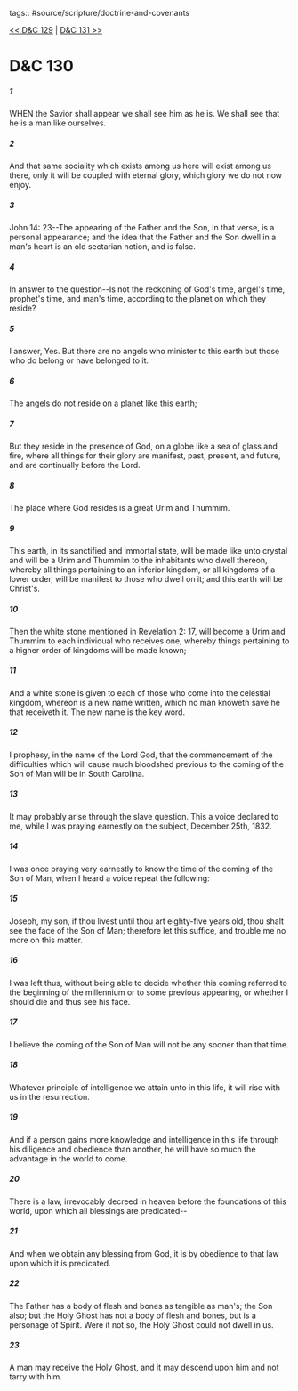 tags:: #source/scripture/doctrine-and-covenants

[<< D&C 129](doctrine-and-covenants/D&C_129.md) | [D&C 131 >>](doctrine-and-covenants/D&C_131.md)

# D&C 130

##### 1

WHEN the Savior shall appear we shall see him as he is. We shall see that he is a man like ourselves.

##### 2

And that same sociality which exists among us here will exist among us there, only it will be coupled with eternal glory, which glory we do not now enjoy.

##### 3

John 14: 23--The appearing of the Father and the Son, in that verse, is a personal appearance; and the idea that the Father and the Son dwell in a man's heart is an old sectarian notion, and is false.

##### 4

In answer to the question--Is not the reckoning of God's time, angel's time, prophet's time, and man's time, according to the planet on which they reside?

##### 5

I answer, Yes. But there are no angels who minister to this earth but those who do belong or have belonged to it.

##### 6

The angels do not reside on a planet like this earth;

##### 7

But they reside in the presence of God, on a globe like a sea of glass and fire, where all things for their glory are manifest, past, present, and future, and are continually before the Lord.

##### 8

The place where God resides is a great Urim and Thummim.

##### 9

This earth, in its sanctified and immortal state, will be made like unto crystal and will be a Urim and Thummim to the inhabitants who dwell thereon, whereby all things pertaining to an inferior kingdom, or all kingdoms of a lower order, will be manifest to those who dwell on it; and this earth will be Christ's.

##### 10

Then the white stone mentioned in Revelation 2: 17, will become a Urim and Thummim to each individual who receives one, whereby things pertaining to a higher order of kingdoms will be made known;

##### 11

And a white stone is given to each of those who come into the celestial kingdom, whereon is a new name written, which no man knoweth save he that receiveth it. The new name is the key word.

##### 12

I prophesy, in the name of the Lord God, that the commencement of the difficulties which will cause much bloodshed previous to the coming of the Son of Man will be in South Carolina.

##### 13

It may probably arise through the slave question. This a voice declared to me, while I was praying earnestly on the subject, December 25th, 1832.

##### 14

I was once praying very earnestly to know the time of the coming of the Son of Man, when I heard a voice repeat the following:

##### 15

Joseph, my son, if thou livest until thou art eighty-five years old, thou shalt see the face of the Son of Man; therefore let this suffice, and trouble me no more on this matter.

##### 16

I was left thus, without being able to decide whether this coming referred to the beginning of the millennium or to some previous appearing, or whether I should die and thus see his face.

##### 17

I believe the coming of the Son of Man will not be any sooner than that time.

##### 18

Whatever principle of intelligence we attain unto in this life, it will rise with us in the resurrection.

##### 19

And if a person gains more knowledge and intelligence in this life through his diligence and obedience than another, he will have so much the advantage in the world to come.

##### 20

There is a law, irrevocably decreed in heaven before the foundations of this world, upon which all blessings are predicated--

##### 21

And when we obtain any blessing from God, it is by obedience to that law upon which it is predicated.

##### 22

The Father has a body of flesh and bones as tangible as man's; the Son also; but the Holy Ghost has not a body of flesh and bones, but is a personage of Spirit. Were it not so, the Holy Ghost could not dwell in us.

##### 23

A man may receive the Holy Ghost, and it may descend upon him and not tarry with him.
